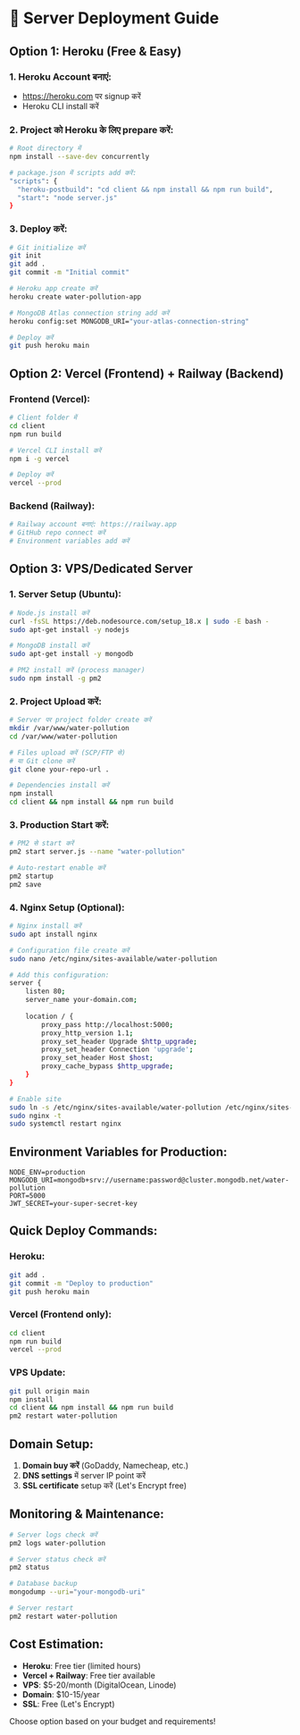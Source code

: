 # 🚀 Server Deployment Guide

## Option 1: Heroku (Free & Easy)

### 1. Heroku Account बनाएं:
- https://heroku.com पर signup करें
- Heroku CLI install करें

### 2. Project को Heroku के लिए prepare करें:
```bash
# Root directory में
npm install --save-dev concurrently

# package.json में scripts add करें:
"scripts": {
  "heroku-postbuild": "cd client && npm install && npm run build",
  "start": "node server.js"
}
```

### 3. Deploy करें:
```bash
# Git initialize करें
git init
git add .
git commit -m "Initial commit"

# Heroku app create करें
heroku create water-pollution-app

# MongoDB Atlas connection string add करें
heroku config:set MONGODB_URI="your-atlas-connection-string"

# Deploy करें
git push heroku main
```

## Option 2: Vercel (Frontend) + Railway (Backend)

### Frontend (Vercel):
```bash
# Client folder में
cd client
npm run build

# Vercel CLI install करें
npm i -g vercel

# Deploy करें
vercel --prod
```

### Backend (Railway):
```bash
# Railway account बनाएं: https://railway.app
# GitHub repo connect करें
# Environment variables add करें
```

## Option 3: VPS/Dedicated Server

### 1. Server Setup (Ubuntu):
```bash
# Node.js install करें
curl -fsSL https://deb.nodesource.com/setup_18.x | sudo -E bash -
sudo apt-get install -y nodejs

# MongoDB install करें
sudo apt-get install -y mongodb

# PM2 install करें (process manager)
sudo npm install -g pm2
```

### 2. Project Upload करें:
```bash
# Server पर project folder create करें
mkdir /var/www/water-pollution
cd /var/www/water-pollution

# Files upload करें (SCP/FTP से)
# या Git clone करें
git clone your-repo-url .

# Dependencies install करें
npm install
cd client && npm install && npm run build
```

### 3. Production Start करें:
```bash
# PM2 से start करें
pm2 start server.js --name "water-pollution"

# Auto-restart enable करें
pm2 startup
pm2 save
```

### 4. Nginx Setup (Optional):
```bash
# Nginx install करें
sudo apt install nginx

# Configuration file create करें
sudo nano /etc/nginx/sites-available/water-pollution

# Add this configuration:
server {
    listen 80;
    server_name your-domain.com;
    
    location / {
        proxy_pass http://localhost:5000;
        proxy_http_version 1.1;
        proxy_set_header Upgrade $http_upgrade;
        proxy_set_header Connection 'upgrade';
        proxy_set_header Host $host;
        proxy_cache_bypass $http_upgrade;
    }
}

# Enable site
sudo ln -s /etc/nginx/sites-available/water-pollution /etc/nginx/sites-enabled/
sudo nginx -t
sudo systemctl restart nginx
```

## Environment Variables for Production:

```env
NODE_ENV=production
MONGODB_URI=mongodb+srv://username:password@cluster.mongodb.net/water-pollution
PORT=5000
JWT_SECRET=your-super-secret-key
```

## Quick Deploy Commands:

### Heroku:
```bash
git add .
git commit -m "Deploy to production"
git push heroku main
```

### Vercel (Frontend only):
```bash
cd client
npm run build
vercel --prod
```

### VPS Update:
```bash
git pull origin main
npm install
cd client && npm install && npm run build
pm2 restart water-pollution
```

## Domain Setup:

1. **Domain buy करें** (GoDaddy, Namecheap, etc.)
2. **DNS settings** में server IP point करें
3. **SSL certificate** setup करें (Let's Encrypt free)

## Monitoring & Maintenance:

```bash
# Server logs check करें
pm2 logs water-pollution

# Server status check करें
pm2 status

# Database backup
mongodump --uri="your-mongodb-uri"

# Server restart
pm2 restart water-pollution
```

## Cost Estimation:

- **Heroku**: Free tier (limited hours)
- **Vercel + Railway**: Free tier available
- **VPS**: $5-20/month (DigitalOcean, Linode)
- **Domain**: $10-15/year
- **SSL**: Free (Let's Encrypt)

Choose option based on your budget and requirements!